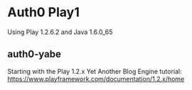 # Auth0 Play1 
Using Play 1.2.6.2 and Java 1.6.0_65

## auth0-yabe
Starting with the Play 1.2.x Yet Another Blog Engine tutorial: https://www.playframework.com/documentation/1.2.x/home

